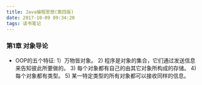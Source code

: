 ```yaml
---
title: Java编程思想(第四版)
date: 2017-10-09 09:34:20
tags: 读书笔记
---
```

<h3>第1章  对象导论</h3>

+ OOP的五个特征:
    1）万物皆对象。
    2) 程序是对象的集合，它们通过发送信息来告知彼此所要做的。
    3) 每个对象都有自己的由其它对象所构成的存储。
    4) 每个对象都有类型。
    5) 某一特定类型的所有对象都可以接收同样的信息。

  
